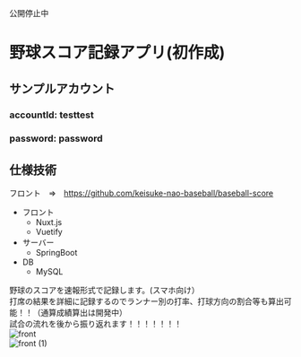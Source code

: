 公開停止中


  # 野球スコア記録アプリ(初作成)  
  
## サンプルアカウント  
### accountId: testtest  
### password: password
  
## 仕様技術  
フロント　⇒　https://github.com/keisuke-nao-baseball/baseball-score
- フロント
  - Nuxt.js
  - Vuetify
- サーバー
  - SpringBoot
- DB
  - MySQL
  
野球のスコアを速報形式で記録します。(スマホ向け）  
打席の結果を詳細に記録するのでランナー別の打率、打球方向の割合等も算出可能！！（通算成績算出は開発中）  
試合の流れを後から振り返れます！！！！！！！  
  ![front](https://user-images.githubusercontent.com/85728967/128603767-0ffa0ec8-89a9-43bf-adeb-5cd8ce21ceb4.png)  
  ![front (1)](https://user-images.githubusercontent.com/85728967/128603771-de511091-b514-4464-b77f-85bdbb852d2c.png)

